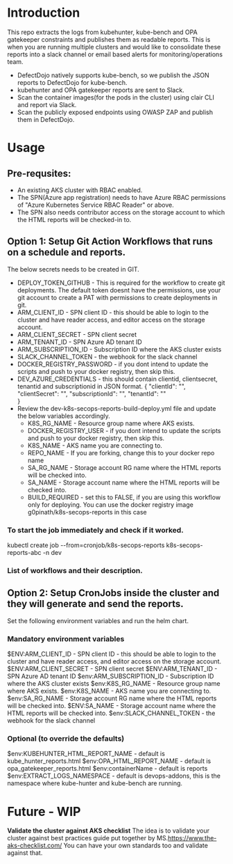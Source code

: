 # Introduction

This repo extracts the logs from kubehunter, kube-bench and OPA gatekeeper constraints and publishes them as readable reports.
This is when you are running multiple clusters and would like to consolidate these reports into a slack channel or email based alerts for monitoring/operations team.

- DefectDojo natively supports kube-bench, so we publish the JSON reports to DefectDojo for kube-bench.
- kubehunter and OPA gatekeeper reports are sent to Slack.
- Scan the container images(for the pods in the cluster) using clair CLI and report via Slack.
- Scan the publicly exposed endpoints using OWASP ZAP and publish them in DefectDojo.
  
# Usage

## Pre-requsites:
- An existing AKS cluster with RBAC enabled.
- The SPN(Azure app registration) needs to have Azure RBAC permissions of "Azure Kubernetes Service RBAC Reader" or above.
- The SPN also needs contributor access on the storage account to which the HTML reports will be checked-in to.
## Option 1: Setup Git Action Workflows that runs on a schedule and reports.
The below secrets needs to be created in GIT.
- DEPLOY_TOKEN_GITHUB - This is required for the workflow to create git deployments. The default token doesnt have the permissions, use your git account to create a PAT with permissions to create deployments in git.
- ARM_CLIENT_ID - SPN client ID - this should be able to login to the cluster and have reader access, and editor access on the storage account.
- ARM_CLIENT_SECRET - SPN client secret
- ARM_TENANT_ID - SPN Azure AD tenant ID
- ARM_SUBSCRIPTION_ID  - Subscription ID where the AKS cluster exists
- SLACK_CHANNEL_TOKEN - the webhook for the slack channel
- DOCKER_REGISTRY_PASSWORD - if you dont intend to update the scripts and push to your docker registry, then skip this.
- DEV_AZURE_CREDENTIALS - this should contain clientid, clientsecret, tenantid and subscriptionid in JSON format.
       {
        "clientId": "<GUID>",
        "clientSecret": "<GUID>",
        "subscriptionId": "<GUID>",
        "tenantId": "<GUID>"        
        }
- Review the dev-k8s-secops-reports-build-deploy.yml file and update the below variables accordingly.
  - K8S_RG_NAME - Resource group name where AKS exists.
  - DOCKER_REGISTRY_USER - if you dont intend to update the scripts and push to your docker registry, then skip this.
  - K8S_NAME - AKS name you are connecting to.
  - REPO_NAME - If you are forking, change this to your docker repo name
  - SA_RG_NAME - Storage account RG name where the HTML reports will be checked into.
  - SA_NAME - Storage account  name where the HTML reports will be checked into.
  - BUILD_REQUIRED - set this to FALSE, if you are using this workflow only for deploying. You can use the docker registry image g0pinath/k8s-secops-reports in this case
### To start the job immediately and check if it worked.
kubectl create job --from=cronjob/k8s-secops-reports k8s-secops-reports-abc -n dev
### List of workflows and their description.
## Option 2: Setup CronJobs inside the cluster and they will generate and send the reports.

Set the following environment variables and run the helm chart.
### Mandatory environment variables
$ENV:ARM_CLIENT_ID - SPN client ID - this should be able to login to the cluster and have reader access, and editor access on the storage account.
$ENV:ARM_CLIENT_SECRET - SPN client secret
$ENV:ARM_TENANT_ID - SPN Azure AD tenant ID
$env:ARM_SUBSCRIPTION_ID  - Subscription ID where the AKS cluster exists
$env:K8S_RG_NAME - Resource group name where AKS exists.
$env:K8S_NAME - AKS name you are connecting to.
$env:SA_RG_NAME - Storage account RG name where the HTML reports will be checked into.
$ENV:SA_NAME - Storage account  name where the HTML reports will be checked into.
$env:SLACK_CHANNEL_TOKEN - the webhook for the slack channel
### Optional (to override the defaults)
$env:KUBEHUNTER_HTML_REPORT_NAME - default is kube_hunter_reports.html
$env:OPA_HTML_REPORT_NAME - default is opa_gatekeeper_reports.html
$env:containerName - default is reports
$env:EXTRACT_LOGS_NAMESPACE - default is devops-addons, this is the namespace where kube-hunter and kube-bench are running.

# Future - WIP
**Validate the cluster against AKS checklist**
  The idea is to validate your cluster against best practices guide put together by MS.https://www.the-aks-checklist.com/
  You can have your own standards too and validate against that.
